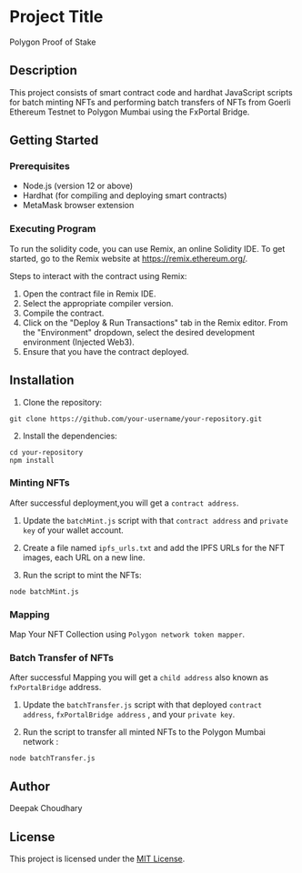 # Project Title

Polygon Proof of Stake

## Description

This project consists of smart contract code and hardhat JavaScript scripts for batch minting NFTs and performing batch transfers of NFTs from Goerli Ethereum Testnet to Polygon Mumbai using the FxPortal Bridge.

## Getting Started

### Prerequisites

- Node.js (version 12 or above)
- Hardhat (for compiling and deploying smart contracts)
- MetaMask browser extension

### Executing Program
To run the solidity code, you can use Remix, an online Solidity IDE. To get started, go to the Remix website at https://remix.ethereum.org/.

Steps to interact with the contract using Remix:

1. Open the contract file in Remix IDE.
2. Select the appropriate compiler version.
3. Compile the contract.
4. Click on the "Deploy & Run Transactions" tab in the Remix editor. From the "Environment" dropdown, select the desired development environment (Injected Web3).
5. Ensure that you have the contract deployed.

## Installation
1. Clone the repository:

```
git clone https://github.com/your-username/your-repository.git
```

2. Install the dependencies:

```
cd your-repository
npm install
```

### Minting NFTs

After successful deployment,you will get a `contract address`.

1. Update the `batchMint.js` script with that `contract address` and `private key` of your wallet account.

2. Create a file named `ipfs_urls.txt` and add the IPFS URLs for the NFT images, each URL on a new line.

3. Run the script to mint the NFTs:

```
node batchMint.js
```

### Mapping 

Map Your NFT Collection using `Polygon network token mapper`. 

### Batch Transfer of NFTs

After successful Mapping you will get a `child address` also known as `fxPortalBridge` address.

1. Update the `batchTransfer.js` script with that deployed `contract address`, `fxPortalBridge address` , and your `private key`.

2. Run the script to transfer all minted NFTs to the  Polygon Mumbai network :

```
node batchTransfer.js
```


## Author 

Deepak Choudhary

## License

This project is licensed under the [MIT License](https://opensource.org/licenses/MIT).

